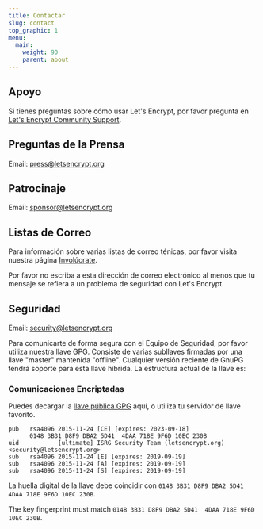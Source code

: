 ```yaml
---
title: Contactar
slug: contact
top_graphic: 1
menu:
  main:
    weight: 90
    parent: about
---
```


## Apoyo

Si tienes preguntas sobre c&oacute;mo usar Let's Encrypt, por favor pregunta en [Let's Encrypt Community Support](https://community.letsencrypt.org/).

## Preguntas de la Prensa

Email: <press@letsencrypt.org>

## Patrocinaje

Email: <sponsor@letsencrypt.org>

## Listas de Correo

Para informaci&oacute;n sobre varias listas de correo t&eacute;nicas, por favor visita nuestra p&aacute;gina [Invol&uacute;crate](/es/getinvolved/).

Por favor no escriba a esta direcci&oacute;n de correo electr&oacute;nico al menos que tu mensaje se refiera a un problema de seguridad con Let's Encrypt.

## Seguridad

Email: <security@letsencrypt.org>

Para comunicarte de forma segura con el Equipo de Seguridad, por favor utiliza nuestra llave GPG. Consiste de varias subllaves firmadas por una llave "master" mantenida "offline". Cualquier versi&oacute;n reciente de GnuPG tendr&aacute; soporte para esta llave h&iacute;brida. La estructura actual de la llave es:

### Comunicaciones Encriptadas

Puedes decargar la [llave p&uacute;blica GPG](/security_letsencrypt.org-publickey.asc) aqu&iacute;, o utiliza tu servidor de llave favorito.

    pub   rsa4096 2015-11-24 [CE] [expires: 2023-09-18]
          0148 3B31 D8F9 DBA2 5D41  4DAA 718E 9F6D 10EC 230B
    uid           [ultimate] ISRG Security Team (letsencrypt.org) <security@letsencrypt.org>
    sub   rsa4096 2015-11-24 [E] [expires: 2019-09-19]
    sub   rsa4096 2015-11-24 [A] [expires: 2019-09-19]
    sub   rsa4096 2015-11-24 [S] [expires: 2019-09-19]
    

La huella digital de la llave debe coincidir con `0148 3B31 D8F9 DBA2 5D41  4DAA 718E 9F6D 10EC 230B`.

The key fingerprint must match `0148 3B31 D8F9 DBA2 5D41  4DAA 718E 9F6D 10EC 230B`.